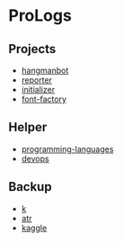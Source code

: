 ProLogs
=================================

Projects
-----------------------

- [hangmanbot](https://github.com/KellyChan/hangmanbot)
- [reporter](https://github.com/KellyChan/reporter)
- [initializer](https://github.com/KellyChan/initializer)
- [font-factory](https://github.com/KellyChan/font-factory)


Helper
-----------------------

- [programming-languages](https://github.com/KellyChan/programming-languages)
- [devops](https://github.com/KellyChan/devops)

Backup
-----------------------

- [k](https://github.com/KellyChan/k)
- [atr](https://github.com/KellyChan/atr)
- [kaggle](https://github.com/KellyChan/kaggle)
